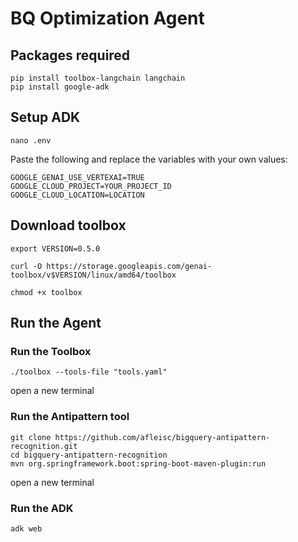 # BQ Optimization Agent

## Packages required
```
pip install toolbox-langchain langchain
pip install google-adk
```

## Setup ADK
`nano .env`

Paste the following and replace the variables with your own values:
```
GOOGLE_GENAI_USE_VERTEXAI=TRUE
GOOGLE_CLOUD_PROJECT=YOUR_PROJECT_ID
GOOGLE_CLOUD_LOCATION=LOCATION
```

## Download toolbox
```
export VERSION=0.5.0

curl -O https://storage.googleapis.com/genai-toolbox/v$VERSION/linux/amd64/toolbox

chmod +x toolbox
```

## Run the Agent

### Run the Toolbox
```
./toolbox --tools-file "tools.yaml"
```
open a new terminal

### Run the Antipattern tool
```
git clone https://github.com/afleisc/bigquery-antipattern-recognition.git
cd bigquery-antipattern-recognition
mvn org.springframework.boot:spring-boot-maven-plugin:run

```
open a new terminal

### Run the ADK
```
adk web
```

